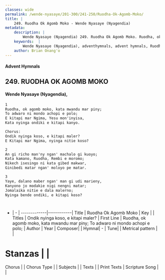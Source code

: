 ```yaml
---
classes: wide
permalink: /wende-nyasaye/201-300/241-250/Ruodha-Ok-Agomb-Moko/
title: |
    249. Ruodha Ok Agomb Moko - Wende Nyasaye (Nyagendia)
metadata:
    description: |
        Wende Nyasaye (Nyagendia) 249. Ruodha Ok Agomb Moko. Ruodha, ok agomb moko, kata mwandu mar piny; To adwaro ni mondo achopi e polo; E kitapi mar Ngima, Yesu mon'inyisa, Kata nyinga ondiki e kitapi kanyo.  Chorus: Ondik nyinga koso, e kitapi maler? E Kitapi mar Ngima, nyinga nitie koso?  
    keywords:  |
        Wende Nyasaye (Nyagendia), adventhymnals, advent hymnals, Ruodha Ok Agomb Moko, Ruodha, ok agomb moko, kata mwandu mar piny; To adwaro ni mondo achopi e polo;. Ondik nyinga koso, e kitapi maler?
    author: Brian Onang'o
---
```


#### Advent Hymnals
## 249. RUODHA OK AGOMB MOKO
####  Wende Nyasaye (Nyagendia),

```txt
1
Ruodha, ok agomb moko, kata mwandu mar piny;
To adwaro ni mondo achopi e polo;
E kitapi mar Ngima, Yesu mon'inyisa,
Kata nyinga ondiki e kitapi kanyo.

Chorus:
Ondik nyinga koso, e kitapi maler?
E Kitapi mar Ngima, nyinga nitie koso?

2
An gi richo man'ny ngan' machalo gi kuoyo;
Kata kamano, Ruodha, Rembi e moromo;
Nikech isesingo ni kata gibed makwar,
Ginibedi matar ngan' moloyo pe matar.

3
Yaye, dalano maber ngan' man gi udi marieny,
Kanyono jo modakie nigi nengni matar;
Jomalaika nitie e dala malerno;
Nyinga bende ondiki, e kitapi koso?




```

- |   -  |
-------------|------------|
Title | Ruodha Ok Agomb Moko |
Key |  |
Titles | Ondik nyinga koso, e kitapi maler? |
First Line | Ruodha, ok agomb moko, kata mwandu mar piny; To adwaro ni mondo achopi e polo; |
Author | 
Year | 
Composer| |
Hymnal|  - |
Tune|  |
Metrical pattern | |
# Stanzas |  |
Chorus |  |
Chorus Type |  |
Subjects | |
Texts |  |
Print Texts | 
Scripture Song |  |
    
